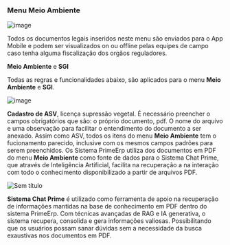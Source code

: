 ### Menu Meio Ambiente

![image](https://github.com/user-attachments/assets/476e6d3f-2fde-45a6-be98-891c7cc7dcdc)

Todos os documentos legais inseridos neste menu são enviados para o App Mobile e podem ser visualizados on ou offline pelas equipes de campo caso tenha alguma fiscalização dos orgãos reguladores.


**Meio Ambiente** e **SGI**

Todas as regras e funcionalidades abaixo, são aplicados para o menu **Meio Ambiente** e **SGI**.



![image](https://github.com/user-attachments/assets/e7c58b24-6006-4ac7-8e8a-cea018c9d3ff)

**Cadastro de ASV**, licença supressão vegetal. É necessário preencher o campos obrigatórios que são: o próprio documento, pdf. O nome do arquivo e uma observação para facilitar o entendimento do documento a ser anexado.
Assim como ASV, todos os itens do menu **Meio Ambiente** tem o fucionamento parecido, inclusive com os mesmos campos padrões para serem preenchidos.
Os Sistema PrimeErp utiliza dos documentos em PDF do menu **Meio Ambiente** como fonte de dados para o Sistema Chat Prime, que através de Inteligência Artificial, facilita na recuperação a na interação com todo o conhecimento disponibilizado a partir de arquivos PDF.

![Sem título](https://github.com/user-attachments/assets/23edc6f6-c25b-4e51-a943-69b3a890282d)

**Sistema Chat Prime** é utilizado como ferramenta de apoio na recuperação de informações mantidas na base de conhecimento em PDF dentro do sistema PrimeErp. Com técnicas avançadas de RAG e IA generativa, o sistema recupera, consolida e gera informações valiosas. Possibilitando que os usuários possam sanar dúvidas sem a necessidade da busca exaustivas nos documentos em PDF.

